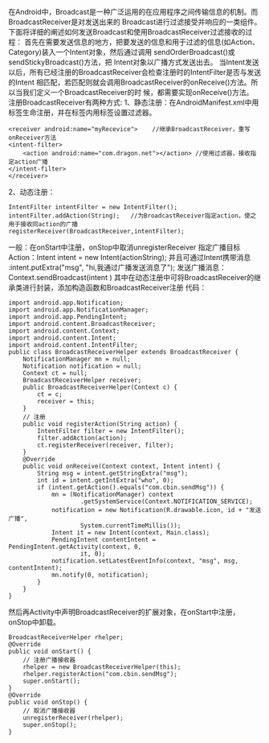 在Android中，Broadcast是一种广泛运用的在应用程序之间传输信息的机制。而BroadcastReceiver是对发送出来的 Broadcast进行过滤接受并响应的一类组件。 
下面将详细的阐述如何发送Broadcast和使用BroadcastReceiver过滤接收的过程： 
首先在需要发送信息的地方，把要发送的信息和用于过滤的信息(如Action、Category)装入一个Intent对象，然后通过调用 sendOrderBroadcast()或sendStickyBroadcast()方法，把 Intent对象以广播方式发送出去。 
当Intent发送以后，所有已经注册的BroadcastReceiver会检查注册时的IntentFilter是否与发送的Intent 相匹配，若匹配则就会调用BroadcastReceiver的onReceive()方法。所以当我们定义一个BroadcastReceiver的时 候，都需要实现onReceive()方法。 
注册BroadcastReceiver有两种方式: 
1、静态注册：在AndroidManifest.xml中用标签生命注册，并在标签内用标签设置过滤器。 
```  
<receiver android:name="myRecevice">    //继承BroadcastReceiver，重写onReceiver方法 
<intent-filter>     
	<action android:name="com.dragon.net"></action> //使用过滤器，接收指定action广播
</intent-filter> 
</receiver> 
```
2、动态注册： 
```  
IntentFilter intentFilter = new IntentFilter();
intentFilter.addAction(String);   //为BroadcastReceiver指定action，使之用于接收同action的广播
registerReceiver(BroadcastReceiver,intentFilter);
```
一般：在onStart中注册，onStop中取消unregisterReceiver 
指定广播目标Action：Intent intent = new Intent(actionString); 
并且可通过Intent携带消息 :intent.putExtra("msg", "hi,我通过广播发送消息了"); 
发送广播消息：Context.sendBroadcast(intent ) 
其中在动态注册中可将BroadcastReceiver的继承类进行封装，添加构造函数和BroadcastReceiver注册 
代码： 
```  
import android.app.Notification;
import android.app.NotificationManager;
import android.app.PendingIntent;
import android.content.BroadcastReceiver;
import android.content.Context;
import android.content.Intent;
import android.content.IntentFilter;
public class BroadcastReceiverHelper extends BroadcastReceiver {
	NotificationManager mn = null;
	Notification notification = null;
	Context ct = null;
	BroadcastReceiverHelper receiver;
	public BroadcastReceiverHelper(Context c) {
		ct = c;
		receiver = this;
	}
	// 注册
	public void registerAction(String action) {
		IntentFilter filter = new IntentFilter();
		filter.addAction(action);
		ct.registerReceiver(receiver, filter);
	}
	@Override
	public void onReceive(Context context, Intent intent) {
		String msg = intent.getStringExtra("msg");
		int id = intent.getIntExtra("who", 0);
		if (intent.getAction().equals("com.cbin.sendMsg")) {
			mn = (NotificationManager) context
					.getSystemService(Context.NOTIFICATION_SERVICE);
			notification = new Notification(R.drawable.icon, id + "发送广播",
					System.currentTimeMillis());
			Intent it = new Intent(context, Main.class);
			PendingIntent contentIntent = PendingIntent.getActivity(context, 0,
					it, 0);
			notification.setLatestEventInfo(context, "msg", msg, contentIntent);
			mn.notify(0, notification);
		}
	}
}
```
然后再Activity中声明BroadcastReceiver的扩展对象，在onStart中注册，onStop中卸载。 
```  
BroadcastReceiverHelper rhelper;
@Override
public void onStart() {
	// 注册广播接收器
	rhelper = new BroadcastReceiverHelper(this);
	rhelper.registerAction("com.cbin.sendMsg");
	super.onStart();
}
@Override
public void onStop() {
	// 取消广播接收器
	unregisterReceiver(rhelper);
	super.onStop();
}
```